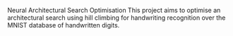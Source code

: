 Neural Architectural Search Optimisation
This project aims to optimise an architectural search using hill climbing for handwriting recognition over the MNIST database of handwritten digits.
